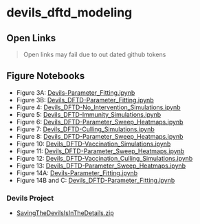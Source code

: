 # devils_dftd_modeling

## Open Links
 > Open links may fail due to out dated github tokens
 
## Figure Notebooks
 - Figure 3A: [Devils-Parameter_Fitting.ipynb](https://github.com/StochSS/devils_dftd_modeling/blob/develop/Devils-Parameter_Fitting.ipynb)
 - Figure 3B: [Devils_DFTD-Parameter_Fitting.ipynb](https://github.com/StochSS/devils_dftd_modeling/blob/develop/Devils_DFTD-Parameter_Fitting.ipynb)
 - Figure 4: [Devils_DFTD-No_Intervention_Simulations.ipynb](https://github.com/StochSS/devils_dftd_modeling/blob/develop/Devils_DFTD-No_Intervention_Simulations.ipynb)
 - Figure 5: [Devils_DFTD-Immunity_Simulations.ipynb](https://github.com/StochSS/devils_dftd_modeling/blob/develop/Devils_DFTD-Immunity_Simulations.ipynb)
 - Figure 6: [Devils_DFTD-Parameter_Sweep_Heatmaps.ipynb](https://github.com/StochSS/devils_dftd_modeling/blob/develop/Devils_DFTD-Parameter_Sweep_Heatmaps.ipynb)
 - Figure 7: [Devils_DFTD-Culling_Simulations.ipynb](https://github.com/StochSS/devils_dftd_modeling/blob/develop/Devils_DFTD-Culling_Simulations.ipynb)
 - Figure 8: [Devils_DFTD-Parameter_Sweep_Heatmaps.ipynb](https://github.com/StochSS/devils_dftd_modeling/blob/develop/Devils_DFTD-Parameter_Sweep_Heatmaps.ipynb)
 - Figure 10: [Devils_DFTD-Vaccination_Simulations.ipynb](https://github.com/StochSS/devils_dftd_modeling/blob/develop/Devils_DFTD-Vaccination_Simulations.ipynb)
 - Figure 11: [Devils_DFTD-Parameter_Sweep_Heatmaps.ipynb](https://github.com/StochSS/devils_dftd_modeling/blob/develop/Devils_DFTD-Parameter_Sweep_Heatmaps.ipynb)
 - Figure 12: [Devils_DFTD-Vaccination_Culling_Simulations.ipynb](https://github.com/StochSS/devils_dftd_modeling/blob/develop/Devils_DFTD-Vaccination_Culling_Simulations.ipynb)
 - Figure 13: [Devils_DFTD-Parameter_Sweep_Heatmaps.ipynb](https://github.com/StochSS/devils_dftd_modeling/blob/develop/Devils_DFTD-Parameter_Sweep_Heatmaps.ipynb)
 - Figure 14A: [Devils-Parameter_Fitting.ipynb](https://github.com/StochSS/devils_dftd_modeling/blob/develop/Devils-Parameter_Fitting.ipynb)
 - Figure 14B and C: [Devils_DFTD-Parameter_Fitting.ipynb](https://github.com/StochSS/devils_dftd_modeling/blob/develop/Devils_DFTD-Parameter_Fitting.ipynb)

### Devils Project
 - [SavingTheDevilsIsInTheDetails.zip](https://open.stochss.org?open=https://github.com/StochSS/devils_dftd_modeling/raw/develop/SavingTheDevilsIsInTheDetails.zip)

